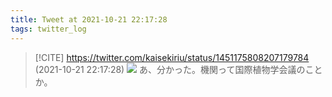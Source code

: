 ```yaml
---
title: Tweet at 2021-10-21 22:17:28
tags: twitter_log
---
```


> [!CITE] https://twitter.com/kaisekiriu/status/1451175808207179784 (2021-10-21 22:17:28)
> ![](https://twitter.com/kaisekiriu/status/1451175808207179784)
> あ、分かった。機関って国際植物学会議のことか。
